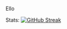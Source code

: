 Ello

Stats:
[![GitHub Streak](https://github-readme-streak-stats.herokuapp.com?user=jiraffe1&theme=nord)](https://github.com/DenverCoder1/github-readme-streak-stats)

